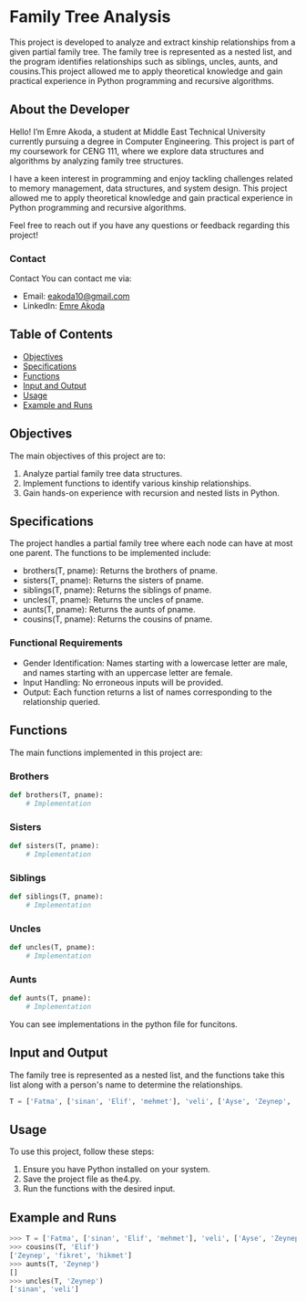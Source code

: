 # Family Tree Analysis

This project is developed to analyze and extract kinship relationships from a given partial family tree. The family tree is represented as a nested list, and the program identifies relationships such as siblings, uncles, aunts, and cousins.This project allowed me to apply theoretical knowledge and gain practical experience in Python programming and recursive algorithms.

## About the Developer

Hello! I’m Emre Akoda, a student at Middle East Technical University currently pursuing a degree in Computer Engineering. This project is part of my coursework for CENG 111, where we explore data structures and algorithms by analyzing family tree structures.

I have a keen interest in programming and enjoy tackling challenges related to memory management, data structures, and system design. This project allowed me to apply theoretical knowledge and gain practical experience in Python programming and recursive algorithms.

Feel free to reach out if you have any questions or feedback regarding this project!

### Contact
Contact
You can contact me via:

- Email: eakoda10@gmail.com
- LinkedIn: [Emre Akoda](https://www.linkedin.com/in/emre-akoda-b07b36248)

## Table of Contents
- [Objectives](#objectives)
- [Specifications](#specifications)
- [Functions](#functions)
- [Input and Output](#input-and-output)
- [Usage](#usage)
- [Example and Runs](#example-and-runs)

## Objectives
The main objectives of this project are to:

1. Analyze partial family tree data structures.
2. Implement functions to identify various kinship relationships.
3. Gain hands-on experience with recursion and nested lists in Python.

## Specifications
The project handles a partial family tree where each node can have at most one parent. The functions to be implemented include:

- brothers(T, pname): Returns the brothers of pname.
- sisters(T, pname): Returns the sisters of pname.
- siblings(T, pname): Returns the siblings of pname.
- uncles(T, pname): Returns the uncles of pname.
- aunts(T, pname): Returns the aunts of pname.
- cousins(T, pname): Returns the cousins of pname.

### Functional Requirements
- Gender Identification: Names starting with a lowercase letter are male, and names starting with an uppercase letter are female.
- Input Handling: No erroneous inputs will be provided.
- Output: Each function returns a list of names corresponding to the relationship queried.

## Functions
The main functions implemented in this project are:

### Brothers
```python
def brothers(T, pname):
    # Implementation
```
### Sisters
```python
def sisters(T, pname):
    # Implementation
```
### Siblings
```python
def siblings(T, pname):
    # Implementation
```
### Uncles
```python
def uncles(T, pname):
    # Implementation
```
### Aunts
```python
def aunts(T, pname):
    # Implementation
```
You can see implementations in the python file for funcitons.

## Input and Output

The family tree is represented as a nested list, and the functions take this list along with a person's name to determine the relationships.

```python
T = ['Fatma', ['sinan', 'Elif', 'mehmet'], 'veli', ['Ayse', 'Zeynep', 'fikret', 'hikmet']]
```

## Usage
To use this project, follow these steps:

1. Ensure you have Python installed on your system.
2. Save the project file as the4.py.
3. Run the functions with the desired input.

## Example and Runs
```python
>>> T = ['Fatma', ['sinan', 'Elif', 'mehmet'], 'veli', ['Ayse', 'Zeynep', 'fikret', 'hikmet']]
>>> cousins(T, 'Elif')
['Zeynep', 'fikret', 'hikmet']
>>> aunts(T, 'Zeynep')
[]
>>> uncles(T, 'Zeynep')
['sinan', 'veli']
```



